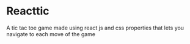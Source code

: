 # Reacttic
A tic tac toe game made using react js and css properties that lets you navigate to each move of the game
